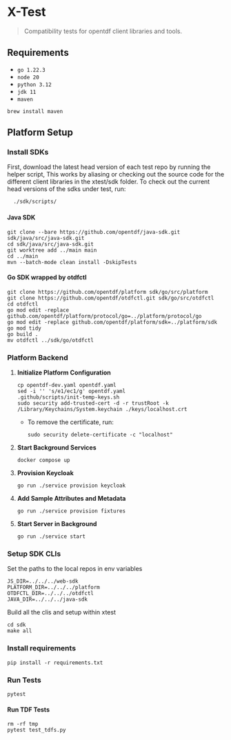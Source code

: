 # X-Test

> Compatibility tests for opentdf client libraries and tools.

## Requirements

- `go 1.22.3`
- `node 20`
- `python 3.12`
- `jdk 11`
- `maven`

```shell
brew install maven
```

## Platform Setup

### Install SDKs

First, download the latest head version of each test repo by running the helper script, 
This works by aliasing or checking out the source code for the different client libraries in the xtest/sdk folder.
To check out the current head versions of the sdks under test, run:

```sh
  ./sdk/scripts/
```


#### Java SDK

```shell
git clone --bare https://github.com/opentdf/java-sdk.git sdk/java/src/java-sdk.git
cd sdk/java/src/java-sdk.git
git worktree add ../main main
cd ../main
mvn --batch-mode clean install -DskipTests
```

#### Go SDK wrapped by otdfctl

```shell
git clone https://github.com/opentdf/platform sdk/go/src/platform
git clone https://github.com/opentdf/otdfctl.git sdk/go/src/otdfctl
cd otdfctl
go mod edit -replace github.com/opentdf/platform/protocol/go=../platform/protocol/go
go mod edit -replace github.com/opentdf/platform/sdk=../platform/sdk
go mod tidy
go build .
mv otdfctl ../sdk/go/otdfctl
```

### Platform Backend

1. **Initialize Platform Configuration**
   ```shell
   cp opentdf-dev.yaml opentdf.yaml
   sed -i '' 's/e1/ec1/g' opentdf.yaml
   .github/scripts/init-temp-keys.sh
   sudo security add-trusted-cert -d -r trustRoot -k /Library/Keychains/System.keychain ./keys/localhost.crt
   ```
   - To remove the certificate, run:
     ```shell
     sudo security delete-certificate -c "localhost"
     ```
2. **Start Background Services**
   ```shell
   docker compose up
   ```
3. **Provision Keycloak**
   ```shell
   go run ./service provision keycloak
   ```
4. **Add Sample Attributes and Metadata**
   ```shell
   go run ./service provision fixtures
   ```
5. **Start Server in Background**
   ```shell
   go run ./service start
   ```

### Setup SDK CLIs
Set the paths to the local repos in env variables
```shell
JS_DIR=../../../web-sdk
PLATFORM_DIR=../../../platform
OTDFCTL_DIR=../../../otdfctl
JAVA_DIR=../../../java-sdk
```
Build all the clis and setup within xtest
```shell
cd sdk
make all
```

### Install requirements

```shell
pip install -r requirements.txt
```

### Run Tests

```shell
pytest
```

#### Run TDF Tests

```shell
rm -rf tmp
pytest test_tdfs.py
```
